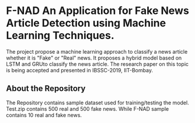 # F-NAD  An Application for Fake News Article Detection using Machine Learning Techniques.
The project propose a machine learning approach to classify a news article whether it is "Fake" or "Real" news. It proposes a hybrid model based on LSTM and GRUto classify the news article. The research paper on this topic is being accepted and presented in IBSSC-2019, IIT-Bombay.
## About the Repository
The Repository contains sample dataset used for training/testing the model. Test.zip contains 500 real and 500 fake news. While F-NAD sample contains 10 real and fake news. 
